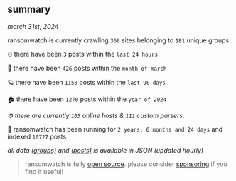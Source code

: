 
## summary
_march 31st, 2024_

ransomwatch is currently crawling `366` sites belonging to `181` unique groups

⏲ there have been `3` posts within the `last 24 hours`

🦈 there have been `426` posts within the `month of march`

🪐 there have been `1158` posts within the `last 90 days`

🏚 there have been `1270` posts within the `year of 2024`

_⚙️ there are currently `105` online hosts & `111` custom parsers._

🦕 ransomwatch has been running for `2 years, 6 months and 24 days` and indexed `10727` posts

_all data  [(groups)](http://ransomwhat.telemetry.ltd/groups) and [(posts)](http://ransomwhat.telemetry.ltd/posts) is available in JSON (updated hourly)_

> ransomwatch is fully [open source](https://github.com/joshhighet/ransomwatch#ransomwatch--). please consider [sponsoring](https://github.com/sponsors/joshhighet) if you find it useful!
